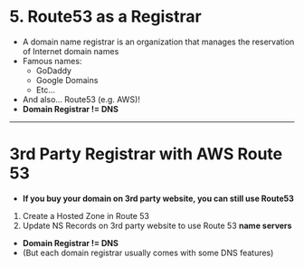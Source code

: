 # 5. Route53 as a Registrar

- A domain name registrar is an organization that manages the reservation of Internet domain names
- Famous names:
    - GoDaddy
    - Google Domains
    - Etc…
- And also… Route53 (e.g. AWS)!
- **Domain Registrar != DNS**

---

# 3rd Party Registrar with AWS Route 53

- **If you buy your domain on 3rd party website, you can still use Route53**
1. Create a Hosted Zone in Route 53
2. Update NS Records on 3rd party website to use Route 53 **name servers**

- **Domain Registrar != DNS**
- (But each domain registrar usually comes with some DNS features)